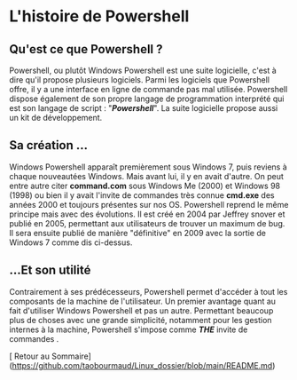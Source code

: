# L'histoire de Powershell

## Qu'est ce que Powershell ?

  Powershell, ou plutôt Windows Powershell est une suite logicielle, c'est à dire qu'il propose plusieurs logiciels. Parmi les logiciels que Powershell offre, il y a une interface en ligne de commande pas mal utilisée. Powershell dispose également de son propre langage de programmation interprété qui est son langage de script : "***Powershell***". La suite logicielle propose aussi un kit de développement.
  
  ## Sa création ...

  Windows Powershell apparaît premièrement sous Windows 7, puis reviens à chaque nouveautées Windows. Mais avant lui, il y en avait d'autre. On peut entre autre citer **command.com** sous Windows Me (2000) et Windows 98 (1998) ou bien il y avait l'invite de commandes très connue **cmd.exe** des années 2000 et toujours présentes sur nos OS. Powershell reprend le même principe mais avec des évolutions.
  Il est créé en 2004 par Jeffrey snover et publié en 2005, permettant aux utilisateurs de trouver un maximum de bug. Il sera ensuite publié de manière "définitive" en 2009 avec la sortie de Windows 7 comme dis ci-dessus.

## ...Et son utilité

  Contrairement à ses prédécesseurs, Powershell permet d'accéder à tout les composants de la machine de l'utilisateur. Un premier avantage quant au fait d'utiliser Windows Powershell et pas un autre. Permettant beaucoup plus de choses avec une grande simplicité, notamment pour les gestion internes à la machine, Powershell s'impose comme ***THE*** invite de commandes .

[ Retour au Sommaire] (https://github.com/taobourmaud/Linux_dossier/blob/main/README.md)
